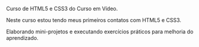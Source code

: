 Curso de HTML5 e CSS3 do Curso em Vídeo.

Neste curso estou tendo meus primeiros contatos com HTML5 e CSS3.

Elaborando mini-projetos e executando exercícios práticos para melhoria do aprendizado.

